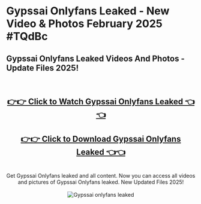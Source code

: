 # Gypssai Onlyfans Leaked - New Video & Photos February 2025 #TQdBc

<h2>Gypssai Onlyfans Leaked Videos And Photos - Update Files 2025!</h2>
<br>
<div align="center">
<h2><a href="https://porncheck.live/?utm_source=gypssai&utm_medium=git182&utm_content=newban" rel="nofollow">👉👉 Click to Watch Gypssai Onlyfans Leaked 👈👈</a></h2>
<h2><a href="https://porncheck.live/?utm_source=gypssai&utm_medium=git182&utm_content=newban" rel="nofollow">👉👉 Click to Download Gypssai Onlyfans Leaked 👈👈</a></h2>
<br>
Get Gypssai Onlyfans leaked and all content. Now you can access all videos and pictures of Gypssai Onlyfans leaked. New Updated Files 2025!
<br>
<br>
<a href="https://porncheck.live/?utm_source=gypssai&utm_medium=git182&utm_content=newban" rel="nofollow" data-target="animated-image.originalLink"><img src="https://i.ibb.co/bMWrY6b1/banner2.png" alt="Gypssai onlyfans leaked" style="max-width: 100%; display: inline-block;" data-target="animated-image.originalImage"></a>
</div>
<br>

